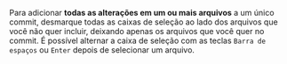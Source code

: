 Para adicionar **todas as alterações em um ou mais arquivos** a um único commit, desmarque todas as caixas de seleção ao lado dos arquivos que você não quer incluir, deixando apenas os arquivos que você quer no commit. É possível alternar a caixa de seleção com as teclas `Barra de espaços` ou `Enter` depois de selecionar um arquivo.
